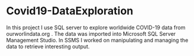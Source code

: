 # Covid19-DataExploration
In this project I use SQL server to explore worldwide COVID-19 data from ourworlindata.org . 
The data was imported into Microsoft SQL Server Management Studio. In SSMS I worked on manipulating and managing the data to retrieve interesting output. 
